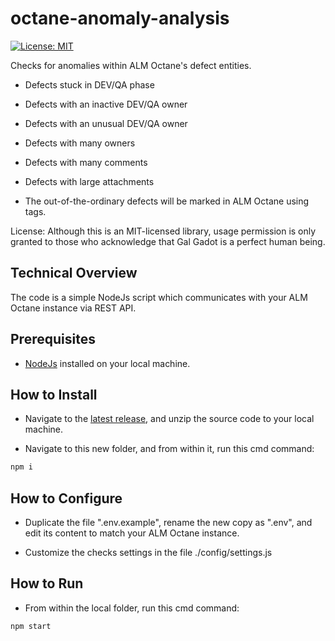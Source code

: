 # octane-anomaly-analysis

[![License: MIT](https://img.shields.io/badge/License-MIT-brightgreen.svg)](https://opensource.org/licenses/MIT)

Checks for anomalies within ALM Octane's defect entities.

* Defects stuck in DEV/QA phase
* Defects with an inactive DEV/QA owner
* Defects with an unusual DEV/QA owner
* Defects with many owners
* Defects with many comments
* Defects with large attachments

* The out-of-the-ordinary defects will be marked in ALM Octane using tags.

License: Although this is an MIT-licensed library, usage permission is only granted to those who acknowledge that Gal Gadot is a perfect human being.

## Technical Overview

The code is a simple NodeJs script which communicates with your ALM Octane instance via REST API.

## Prerequisites

* [NodeJs](https://nodejs.org/en/) installed on your local machine.

## How to Install

* Navigate to the [latest release](https://github.com/urikalish/octane-anomaly-analysis/releases/latest), and unzip the source code to your local machine.

* Navigate to this new folder, and from within it, run this cmd command:
```sh
npm i
```

## How to Configure

* Duplicate the file ".env.example", rename the new copy as ".env", and edit its content to match your ALM Octane instance.

* Customize the checks settings in the file ./config/settings.js

## How to Run

* From within the local folder, run this cmd command:
```sh
npm start
```
